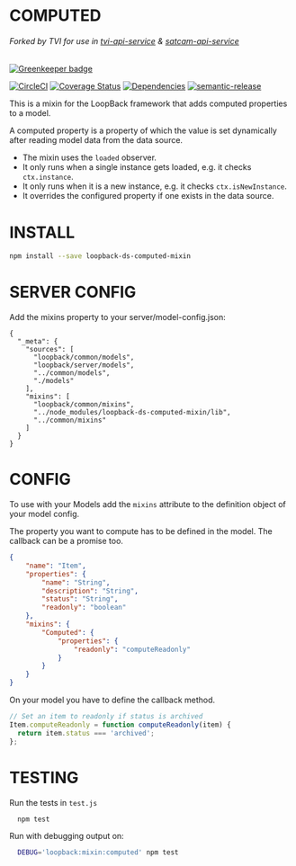 COMPUTED
================
###### Forked by TVI for use in [tvi-api-service](https://github.com/tvinteractive/tvi-api-service) & [satcam-api-service](https://github.com/tvinteractive/satcam-api-service)

[![Greenkeeper badge](https://badges.greenkeeper.io/fullcube/loopback-ds-computed-mixin.svg)](https://greenkeeper.io/)

[![CircleCI](https://circleci.com/gh/fullcube/loopback-ds-computed-mixin.svg?style=svg)](https://circleci.com/gh/fullcube/loopback-ds-computed-mixin) [![Coverage Status](https://coveralls.io/repos/github/fullcube/loopback-ds-computed-mixin/badge.svg?branch=master)](https://coveralls.io/github/fullcube/loopback-ds-computed-mixin?branch=master) [![Dependencies](http://img.shields.io/david/fullcube/loopback-ds-computed-mixin.svg?style=flat)](https://david-dm.org/fullcube/loopback-ds-computed-mixin) [![semantic-release](https://img.shields.io/badge/%20%20%F0%9F%93%A6%F0%9F%9A%80-semantic--release-e10079.svg)](https://github.com/semantic-release/semantic-release)

This is a mixin for the LoopBack framework that adds computed properties to a model.

A computed property is a property of which the value is set dynamically after reading model data from the data source.

- The mixin uses the `loaded` observer.
- It only runs when a single instance gets loaded, e.g. it checks `ctx.instance`.
- It only runs when it is a new instance, e.g. it checks `ctx.isNewInstance`.
- It overrides the configured property if one exists in the data source.

INSTALL
=============

```bash
npm install --save loopback-ds-computed-mixin
```

SERVER CONFIG
=============
Add the mixins property to your server/model-config.json:

```
{
  "_meta": {
    "sources": [
      "loopback/common/models",
      "loopback/server/models",
      "../common/models",
      "./models"
    ],
    "mixins": [
      "loopback/common/mixins",
      "../node_modules/loopback-ds-computed-mixin/lib",
      "../common/mixins"
    ]
  }
}
```

CONFIG
=============

To use with your Models add the `mixins` attribute to the definition object of your model config.

The property you want to compute has to be defined in the model. The callback can be a promise too.

```json
{
    "name": "Item",
    "properties": {
        "name": "String",
        "description": "String",
        "status": "String",
        "readonly": "boolean"
    },
    "mixins": {
        "Computed": {
            "properties": {
                "readonly": "computeReadonly"
            }
        }
    }
}
```

On your model you have to define the callback method.

```javascript
// Set an item to readonly if status is archived
Item.computeReadonly = function computeReadonly(item) {
  return item.status === 'archived';
};

```

TESTING
=============

Run the tests in `test.js`

```bash
  npm test
```

Run with debugging output on:

```bash
  DEBUG='loopback:mixin:computed' npm test
```
